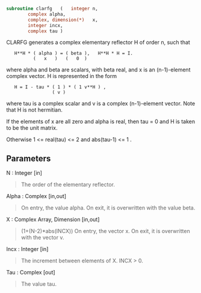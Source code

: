 ```fortran
subroutine clarfg	(	integer	n,
		complex	alpha,
		complex, dimension(*)	x,
		integer	incx,
		complex	tau )
```

 CLARFG generates a complex elementary reflector H of order n, such
 that

       H**H * ( alpha ) = ( beta ),   H**H * H = I.
              (   x   )   (   0  )

 where alpha and beta are scalars, with beta real, and x is an
 (n-1)-element complex vector. H is represented in the form

       H = I - tau * ( 1 ) * ( 1 v**H ) ,
                     ( v )

 where tau is a complex scalar and v is a complex (n-1)-element
 vector. Note that H is not hermitian.

 If the elements of x are all zero and alpha is real, then tau = 0
 and H is taken to be the unit matrix.

 Otherwise  1 <= real(tau) <= 2  and  abs(tau-1) <= 1 .

## Parameters
N : Integer [in]
> The order of the elementary reflector.

Alpha : Complex [in,out]
> On entry, the value alpha.
> On exit, it is overwritten with the value beta.

X : Complex Array, Dimension [in,out]
> (1+(N-2)*abs(INCX))
> On entry, the vector x.
> On exit, it is overwritten with the vector v.

Incx : Integer [in]
> The increment between elements of X. INCX > 0.

Tau : Complex [out]
> The value tau.

